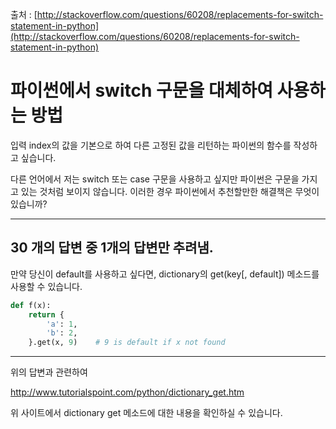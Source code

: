 출처 : [http://stackoverflow.com/questions/60208/replacements-for-switch-statement-in-python](http://stackoverflow.com/questions/60208/replacements-for-switch-statement-in-python)

# 파이썬에서 switch 구문을 대체하여 사용하는 방법

입력 index의 값을 기본으로 하여 다른 고정된 값을 리턴하는 파이썬의 함수를 작성하고 싶습니다.

다른 언어에서 저는 switch 또는 case 구문을 사용하고 싶지만 파이썬은 구문을 가지고 있는 것처럼 보이지 않습니다. 이러한 경우 파이썬에서 추천할만한 해결책은 무엇이 있습니까?

---

## 30 개의 답변 중 1개의 답변만 추려냄.

만약 당신이 default를 사용하고 싶다면, dictionary의 get(key[, default]) 메소드를 사용할 수 있습니다.

```python
def f(x):
    return {
        'a': 1,
        'b': 2,
    }.get(x, 9)    # 9 is default if x not found
```

---

위의 답변과 관련하여 

http://www.tutorialspoint.com/python/dictionary_get.htm

위 사이트에서 dictionary get 메소드에 대한 내용을 확인하실 수 있습니다.
